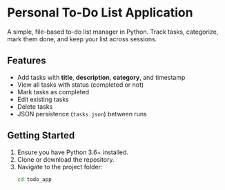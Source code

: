 # Personal To-Do List Application

A simple, file-based to-do list manager in Python. Track tasks, categorize, mark them done, and keep your list across sessions.

## Features

- Add tasks with **title**, **description**, **category**, and timestamp
- View all tasks with status (completed or not)
- Mark tasks as completed
- Edit existing tasks
- Delete tasks
- JSON persistence (`tasks.json`) between runs

## Getting Started

1. Ensure you have Python 3.6+ installed.
2. Clone or download the repository.
3. Navigate to the project folder:
   ```bash
   cd todo_app